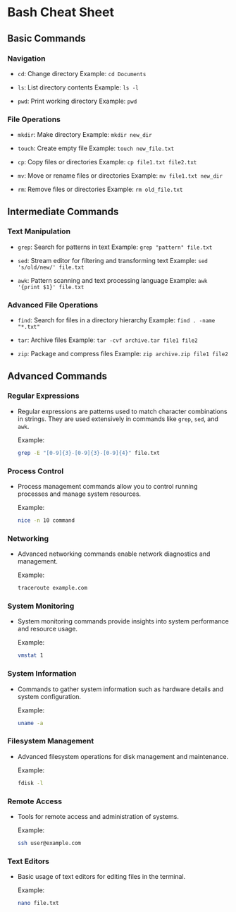 # Bash Cheat Sheet

## Basic Commands

### Navigation
- `cd`: Change directory
  Example: `cd Documents`

- `ls`: List directory contents
  Example: `ls -l`

- `pwd`: Print working directory
  Example: `pwd`

### File Operations
- `mkdir`: Make directory
  Example: `mkdir new_dir`

- `touch`: Create empty file
  Example: `touch new_file.txt`

- `cp`: Copy files or directories
  Example: `cp file1.txt file2.txt`

- `mv`: Move or rename files or directories
  Example: `mv file1.txt new_dir`

- `rm`: Remove files or directories
  Example: `rm old_file.txt`

## Intermediate Commands

### Text Manipulation
- `grep`: Search for patterns in text
  Example: `grep "pattern" file.txt`

- `sed`: Stream editor for filtering and transforming text
  Example: `sed 's/old/new/' file.txt`

- `awk`: Pattern scanning and text processing language
  Example: `awk '{print $1}' file.txt`

### Advanced File Operations
- `find`: Search for files in a directory hierarchy
  Example: `find . -name "*.txt"`

- `tar`: Archive files
  Example: `tar -cvf archive.tar file1 file2`

- `zip`: Package and compress files
  Example: `zip archive.zip file1 file2`

## Advanced Commands

### Regular Expressions
- Regular expressions are patterns used to match character combinations in strings. They are used extensively in commands like `grep`, `sed`, and `awk`.
  
  Example:
  ```bash
  grep -E "[0-9]{3}-[0-9]{3}-[0-9]{4}" file.txt
  ```

### Process Control
- Process management commands allow you to control running processes and manage system resources.

  Example:
  ```bash
  nice -n 10 command
  ```

### Networking
- Advanced networking commands enable network diagnostics and management.

  Example:
  ```bash
  traceroute example.com
  ```

### System Monitoring
- System monitoring commands provide insights into system performance and resource usage.

  Example:
  ```bash
  vmstat 1
  ```

### System Information
- Commands to gather system information such as hardware details and system configuration.

  Example:
  ```bash
  uname -a
  ```

### Filesystem Management
- Advanced filesystem operations for disk management and maintenance.

  Example:
  ```bash
  fdisk -l
  ```
  
### Remote Access
- Tools for remote access and administration of systems.

  Example:
  ```bash
  ssh user@example.com
  ```

### Text Editors
- Basic usage of text editors for editing files in the terminal.

  Example:
  ```bash
  nano file.txt
  ```